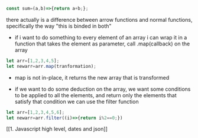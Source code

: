 ```js
const sum=(a,b)=>{return a+b;};
```
there actually is a difference between arrow functions and normal functions, specifically the way "this is binded in both"

- if i want to do something to every element of an array i can wrap it in a function that takes the element as parameter, call .map(callback) on the array
```js
let arr=[1,2,3,4,5];
let newarr=arr.map(tranformation);
```
- map is not in-place, it returns the new array that is transformed

- if we want to do some deduction on the array, we want some conditions to be applied to all the elements, and return only the elements that satisfy that condition we can use the filter function
```js
let arr=[1,2,3,4,5,6];
let newarr=arr.filter((i)=>{return i%2==0;})
```


[[1. Javascript high level, dates and json]]
